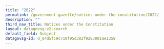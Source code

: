 ```yaml
---
title: "2022"
permalink: /government-gazette/notices-under-the-constitution/2022/
description: ""
third_nav_title: Notices under the Constitution
layout: datagovsg-v2-search
default_field: Subject
datagovsg-id: d_04d5fc9c710f95d382f9283801ae1358
---
```


